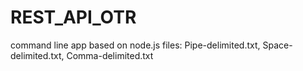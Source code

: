 # REST_API_OTR
command line app based on node.js
files:  Pipe-delimited.txt, Space-delimited.txt, Comma-delimited.txt
